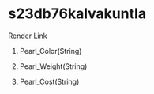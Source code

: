 # s23db76kalvakuntla
[Render Link](https://s23db76kalvakuntla.onrender.com/)


1. Pearl_Color(String)

2. Pearl_Weight(String)

3. Pearl_Cost(String)
